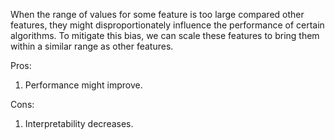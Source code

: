 When the range of values for some feature is too large compared other features, they might disproportionately influence the performance of certain algorithms. To mitigate this bias, we can scale these features to bring them within a similar range as other features.

Pros:
1. Performance might improve.
	
Cons:
1. Interpretability decreases.


